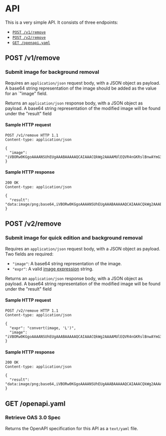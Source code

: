 # API

This is a very simple API. It consists of three endpoints:

- [`POST /v1/remove`](#v1)
- [`POST /v2/remove`](#v2)
- [`GET /openapi.yaml`](#spec)

<a id="v1"></a>

## POST /v1/remove

### Submit image for background removal

Requires an `application/json` request body, with a JSON object as payload. A base64 string representation of the image should be added as the value for an `"image" field.

Returns an `application/json` response body, with a JSON object as payload. A base64 string representation of the modified image will be found under the "result" field

#### Sample HTTP request

```
POST /v1/remove HTTP 1.1
Content-type: application/json

{
  "image": "iVBORw0KGgoAAAANSUhEUgAAABAAAAAQCAIAAACQkWg2AAAAMUlEQVR4nGKRslBnwAYmG33GKs6EVRQPGNVADGB0sXuBVUJq0Rzq2DCqgRgACAAA///WdQUVuNf8NgAAAABJRU5ErkJggg=="
}
```

#### Sample HTTP response

```
200 OK
Content-type: application/json

{
  "result": "data:image/png;base64,iVBORw0KGgoAAAANSUhEUgAAABAAAAAQCAIAAACQkWg2AAABBElEQVR4nOWQvU4DQQyEx97NJhclIIHokCh5OF6UlhqJCtEmISS5Pa89FPlTECUdU7iyPfMN8A8lp3EW/9ahzDsdZU0KgCQ96OHWWAcS5E+/fH/z1E0eImpKXcQQUbe7t8329Wv8bJsBJJwARMAggPy5frG2EORSbt03wdbXd9JyV+pyJ0lBAuARVEUkvA9WspHR2rqvH9j/vGjiEC1bW1lbmS1FUkpT1WK2ABDWgEOMI6+AzBGV9IgtQSCAOUQAStJfW1KGlXKX0lwkCxLoIJNORS8PjglzHl3nNKsgY2j0jCuApHtvhzWR0zadeTZ99OhVx6od2TRNlGZt5d72qGd4EsA3s4GnN8Hywe0AAAAASUVORK5CYII="
}
```

<a id="v2"></a>

## POST /v2/remove

### Submit image for quick edition and background removal

Requires an `application/json` request body, with a JSON object as payload. Two fields are required:

- `"image"`: A base64 string representation of the image.
- `"expr"`: A valid [image expression](https://pillow.readthedocs.io/en/stable/reference/ImageMath.html#expression-syntax) string.

Returns an `application/json` response body, with a JSON object as payload. A base64 string representation of the modified image will be found under the "result" field

#### Sample HTTP request

```
POST /v2/remove HTTP 1.1
Content-type: application/json

{
  "expr": "convert(image, 'L')",
  "image": "iVBORw0KGgoAAAANSUhEUgAAABAAAAAQCAIAAACQkWg2AAAAMUlEQVR4nGKRslBnwAYmG33GKs6EVRQPGNVADGB0sXuBVUJq0Rzq2DCqgRgACAAA///WdQUVuNf8NgAAAABJRU5ErkJggg=="
}
```

#### Sample HTTP response

```
200 OK
Content-type: application/json

{
  "result": "data:image/png;base64,iVBORw0KGgoAAAANSUhEUgAAABAAAAAQCAIAAACQkWg2AAAAEElEQVR4nGNgGAWjYBTAAAADEAABPywr7AAAAABJRU5ErkJggg=="
}
```

<a id="spec"></a>

## GET /openapi.yaml

### Retrieve OAS 3.0 Spec

Returns the OpenAPI specification for this API as a `text/yaml` file.